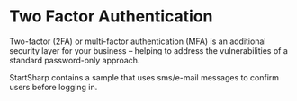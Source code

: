 ﻿# Two Factor Authentication

Two-factor (2FA) or multi-factor authentication (MFA) is an additional security layer for your business – helping to address the vulnerabilities of a standard password-only approach.

StartSharp contains a sample that uses sms/e-mail messages to confirm users before logging in.